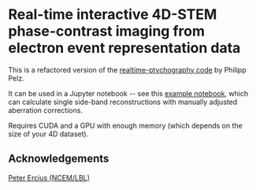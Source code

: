 # Real-time interactive 4D-STEM phase-contrast imaging from electron event representation data

This is a refactored version of the [realtime-ptychography code](https://github.com/PhilippPelz/realtime_ptychography) by Philipp Pelz.

It can be used in a Jupyter notebook -- see this [example notebook](https://github.com/jhuang97/fastssb/blob/main/jupyter/fastssb_nb.ipynb), which can calculate single side-band reconstructions with manually adjusted aberration corrections.

Requires CUDA and a GPU with enough memory (which depends on the size of your 4D dataset).

## Acknowledgements
[Peter Ercius (NCEM/LBL)](https://foundry.lbl.gov/about/staff/peter-ercius/)
